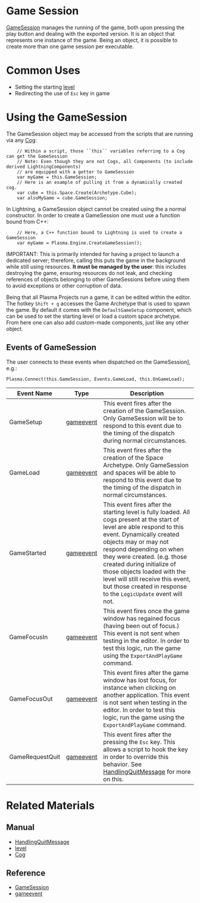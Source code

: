 # Game Session
[GameSession](https://github.com/PlasmaEngine/PlasmaDocs/blob/master/code_reference/class_reference/gamesession.markdown) manages the running of the game, both upon pressing the play button and dealing with the exported version. It is an object that represents one instance of the game. Being an object, it is possible to create more than one game session per executable.

# Common Uses
 - Setting the starting [level](https://plasmaengine.github.io/PlasmaDocs/Manual/plasmamanual/architecture/resources/level.markdown) 
 - Redirecting the use of `Esc` key in game 

# Using the GameSession
The GameSession object may be accessed from the scripts that are running via any [ Cog](https://plasmaengine.github.io/PlasmaDocs/Manual/plasmamanual/architecture/cogs/gameobjectsconcept.markdown):

```
    // Within a script, those ``this`` variables referring to a Cog can get the GameSession
    // Note: Even though they are not Cogs, all Components (to include derived LightningComponents)
    // are equipped with a getter to GameSession
    var myGame = this.GameSession;
    // Here is an example of pulling it from a dynamically created cog.
    var cube = this.Space.Create(Archetype.Cube);
    var alsoMyGame = cube.GameSession;   
```


In Lightning, a GameSession object cannot be created using the a normal constructor. In order to create a GameSession one must use a function bound from C++:

```
    // Here, a C++ function bound to Lightning is used to create a GameSession
    var myGame = Plasma.Engine.CreateGameSession();
```


IMPORTANT:
  This is primarily intended for having a project to launch a dedicated server; therefore, calling this puts the game in the background while still using resources. **It must be managed by the user**: this includes destroying the game, ensuring resources do not leak, and checking references of objects belonging to other GameSessions before using them to avoid exceptions or other corruption of data.


Being that all Plasma Projects run a game, it can be edited within the editor. The hotkey `Shift + g` accesses the Game Archetype that is used to spawn the game. By default it comes with the `DefaultGameSetup` component, which can be used to set the starting level or load a custom space archetype. From here one can also add custom-made components, just like any other object.

## Events of GameSession
The user connects to these events when dispatched on the GameSession], e.g.:

`Plasma.Connect(this.GameSession, Events.GameLoad, this.OnGameLoad);`

| Event Name       |          Type         | Description                                                                       |
|------------------|-----------------------|-----------------------------------------------------------------------------------|
| GameSetup        | [gameevent](https://github.com/PlasmaEngine/PlasmaDocs/blob/master/code_reference/class_reference/gameevent.markdown) | This event fires after the creation of the GameSession. Only GameSession will be to respond to this event due to the timing of the dispatch during normal circumstances. |
| GameLoad         | [gameevent](https://github.com/PlasmaEngine/PlasmaDocs/blob/master/code_reference/class_reference/gameevent.markdown) | This event fires after the creation of the Space Archetype. Only GameSession and spaces will be able to respond to this event due to the timing of the dispatch in normal circumstances. |
| GameStarted      | [gameevent](https://github.com/PlasmaEngine/PlasmaDocs/blob/master/code_reference/class_reference/gameevent.markdown) | This event fires after the starting level is fully loaded. All cogs present at the start of level are able respond to this event. Dynamically created objects may or may not respond depending on when they were created. (e.g. those created during initialize of those objects loaded with the level will still receive this event, but those created in response to the `LogicUpdate` event will not. |
| GameFocusIn      | [gameevent](https://github.com/PlasmaEngine/PlasmaDocs/blob/master/code_reference/class_reference/gameevent.markdown) | This event fires once the game window has regained focus (having been out of focus.) This event is not sent when testing in the editor. In order to test this logic, run the game using the `ExportAndPlayGame` command. |
| GameFocusOut     | [gameevent](https://github.com/PlasmaEngine/PlasmaDocs/blob/master/code_reference/class_reference/gameevent.markdown) | This event fires after the game window has lost focus, for instance when clicking on another application. This event is not sent when testing in the editor. In order to test this logic, run the game using the `ExportAndPlayGame` command. |
| GameRequestQuit  | [gameevent](https://github.com/PlasmaEngine/PlasmaDocs/blob/master/code_reference/class_reference/gameevent.markdown) | This event fires after the pressing the `Esc` key. This allows a script to hook the key in order to override this behavior. See [HandlingQuitMessage](https://plasmaengine.github.io/PlasmaDocs/Manual/plasmamanual/gameplay/handlingquitmessage.markdown) for more on this. |


# Related Materials
## Manual
- [HandlingQuitMessage](https://plasmaengine.github.io/PlasmaDocs/Manual/plasmamanual/gameplay/handlingquitmessage.markdown)
- [level](https://plasmaengine.github.io/PlasmaDocs/Manual/plasmamanual/architecture/resources/level.markdown) 
- [ Cog](https://plasmaengine.github.io/PlasmaDocs/Manual/plasmamanual/architecture/cogs/gameobjectsconcept.markdown)

## Reference
- [GameSession](https://github.com/PlasmaEngine/PlasmaDocs/blob/master/code_reference/class_reference/gamesession.markdown)
- [gameevent](https://github.com/PlasmaEngine/PlasmaDocs/blob/master/code_reference/class_reference/gameevent.markdown)

 

 